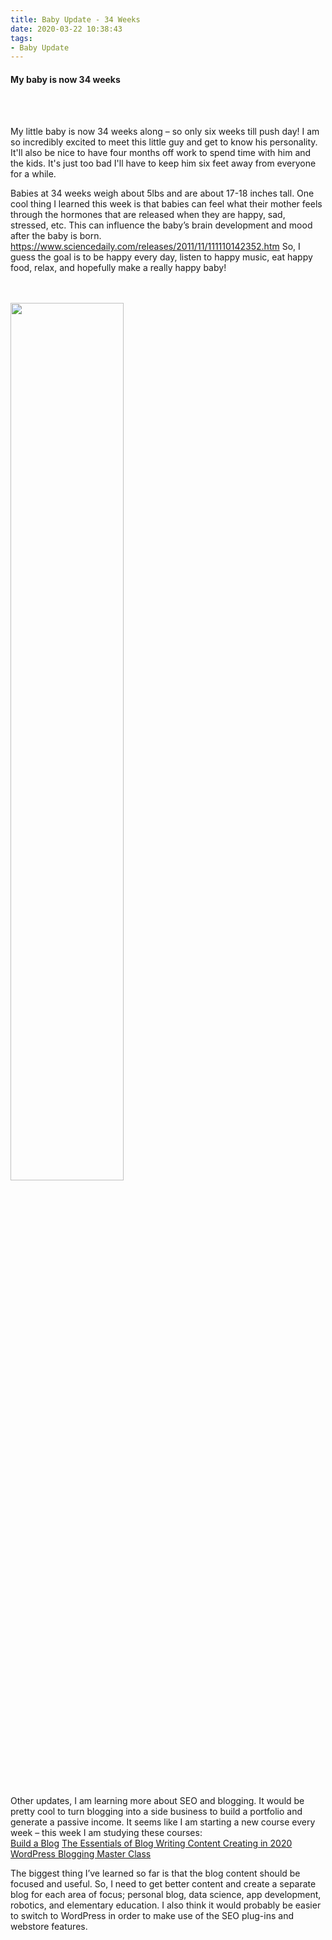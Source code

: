 ```yaml
---
title: Baby Update - 34 Weeks
date: 2020-03-22 10:38:43
tags: 
- Baby Update
---
```



<h4><a id="BabyAt34Weeks">My baby is now 34 weeks</a></h4>

<br>
<br>

My little baby is now 34 weeks along – so only six weeks till push day! I am so incredibly excited to meet this little guy and get to know his personality. It'll also be nice to have four months off work to spend time with him and the kids. It's just too bad I'll have to keep him six feet away from everyone for a while.  

Babies at 34 weeks weigh about 5lbs and are about 17-18 inches tall. One cool thing I learned this week is that babies can feel what their mother feels through the hormones that are released when they are happy, sad, stressed, etc. This can influence the baby’s brain development and mood after the baby is born. https://www.sciencedaily.com/releases/2011/11/111110142352.htm So, I guess the goal is to be happy every day, listen to happy music, eat happy food, relax, and hopefully make a really happy baby! 

<br>
<br>

<div>
  <img src="/images/baby_photos/34_week.JPG"  style="width:60%; margin-center:10px; display:block;" >
</div>

<br>
<br>

Other updates, I am learning more about SEO and blogging. It would be pretty cool to turn blogging into a side business to build a portfolio and generate a passive income. It seems like I am starting a new course every week – this week I am studying these courses:  
<a href="https://www.udemy.com/course/build-a-blog/">Build a Blog</a>
<a href="https://www.udemy.com/course/the-essentials-of-blog-writing-content-creating-in-2020/">The Essentials of Blog Writing Content Creating in 2020</a>
<a href="https://www.udemy.com/course/wordpress-blogging-master-class/">WordPress Blogging Master Class</a>

The biggest thing I’ve learned so far is that the blog content should be focused and useful. So, I need to get better content and create a separate blog for each area of focus; personal blog, data science, app development, robotics, and elementary education. I also think it would probably be easier to switch to WordPress in order to make use of the SEO plug-ins and webstore features. 

